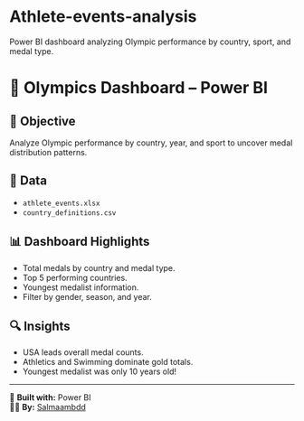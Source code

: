 # Athlete-events-analysis
Power BI dashboard analyzing Olympic performance by country, sport, and medal type.
# 🏅 Olympics Dashboard – Power BI

## 🎯 Objective
Analyze Olympic performance by country, year, and sport to uncover medal distribution patterns.

## 🧮 Data
- `athlete_events.xlsx`
- `country_definitions.csv`

## 📊 Dashboard Highlights
- Total medals by country and medal type.
- Top 5 performing countries.
- Youngest medalist information.
- Filter by gender, season, and year.

## 🔍 Insights
- USA leads overall medal counts.
- Athletics and Swimming dominate gold totals.
- Youngest medalist was only 10 years old!

---

📁 **Built with:** Power BI  
👩‍💻 **By:** [Salmaambdd](https://github.com/Salmaambdd)

